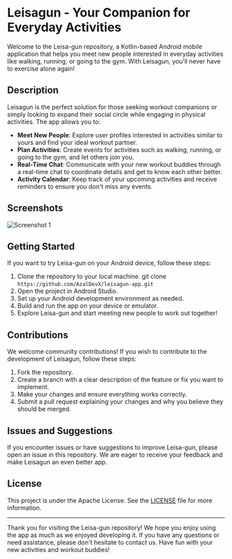 # Leisagun - Your Companion for Everyday Activities

Welcome to the Leisa-gun repository, a Kotlin-based Android mobile application that helps you meet new people interested in everyday activities like walking, running, or going to the gym. With Leisagun, you'll never have to exercise alone again!

## Description

Leisagun is the perfect solution for those seeking workout companions or simply looking to expand their social circle while engaging in physical activities. The app allows you to:

- **Meet New People**: Explore user profiles interested in activities similar to yours and find your ideal workout partner.
- **Plan Activities**: Create events for activities such as walking, running, or going to the gym, and let others join you.
- **Real-Time Chat**: Communicate with your new workout buddies through a real-time chat to coordinate details and get to know each other better.
- **Activity Calendar**: Keep track of your upcoming activities and receive reminders to ensure you don't miss any events.

## Screenshots

![Screenshot 1](https://cdn.discordapp.com/attachments/1168626585562259577/1168817159636529232/image.png?ex=655324ce&is=6540afce&hm=2cf7cab7406fda623cc417ec15927f0c3aa2ca4cd63a23866ca4a59204da5e24&)

## Getting Started

If you want to try Leisa-gun on your Android device, follow these steps:

1. Clone the repository to your local machine. git clone `https://github.com/AzalDevX/leisagun-app.git`
2. Open the project in Android Studio.
3. Set up your Android development environment as needed.
4. Build and run the app on your device or emulator.
5. Explore Leisa-gun and start meeting new people to work out together!

## Contributions

We welcome community contributions! If you wish to contribute to the development of Leisagun, follow these steps:

1. Fork the repository.
2. Create a branch with a clear description of the feature or fix you want to implement.
3. Make your changes and ensure everything works correctly.
4. Submit a pull request explaining your changes and why you believe they should be merged.

## Issues and Suggestions

If you encounter issues or have suggestions to improve Leisa-gun, please open an issue in this repository. We are eager to receive your feedback and make Leisagun an even better app.

## License

This project is under the Apache License. See the [LICENSE](LICENSE) file for more information.

---

Thank you for visiting the Leisa-gun repository! We hope you enjoy using the app as much as we enjoyed developing it. If you have any questions or need assistance, please don't hesitate to contact us. Have fun with your new activities and workout buddies!


